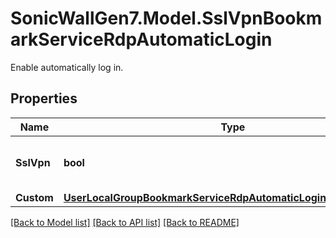 # SonicWallGen7.Model.SslVpnBookmarkServiceRdpAutomaticLogin
Enable automatically log in.

## Properties

Name | Type | Description | Notes
------------ | ------------- | ------------- | -------------
**SslVpn** | **bool** | Use SSL-VPN account credentials. | [optional] 
**Custom** | [**UserLocalGroupBookmarkServiceRdpAutomaticLoginCustomCustom**](UserLocalGroupBookmarkServiceRdpAutomaticLoginCustomCustom.md) |  | [optional] 

[[Back to Model list]](../README.md#documentation-for-models) [[Back to API list]](../README.md#documentation-for-api-endpoints) [[Back to README]](../README.md)

